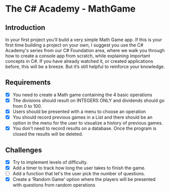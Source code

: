 # The C# Academy - MathGame 

## Introduction
In your first project you’ll build a very simple Math Game app. If this is your first time building a project on your own, I suggest you use the C# Academy's series from our C# Foundation area, where we walk you through how to create a console app from scratch, while explaining important concepts in C#. If you have already watched it, or created applications before, this will be a breeze. But it’s still helpful to reinforce your knowledge.

## Requirements
 -  [x] You need to create a Math game containing the 4 basic operations
 -  [x] The divisions should result on INTEGERS ONLY and dividends should go from 0 to 100.
 -  [x] Users should be presented with a menu to choose an operation
 -  [x] You should record previous games in a List and there should be an option in the menu for the user to visualize a history of previous games.
 -  [x] You don't need to record results on a database. Once the program is closed the results will be deleted.

 ## Challenges
  -  [x] Try to implement levels of difficulty.
  -  [x] Add a timer to track how long the user takes to finish the game.
  -  [ ] Add a function that let's the user pick the number of questions.
  -  [x] Create a 'Random Game' option where the players will be presented with questions from random operations